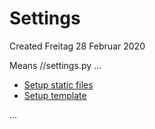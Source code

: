 # Settings
Created Freitag 28 Februar 2020

Means <project repository>/<project>/settings.py
...

* [Setup static files](../../Static_files/Configuration.md)
* [Setup template](../../Templates/Configuration.md)

...

